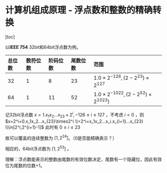 # 计算机组成原理 - 浮点数和整数的精确转换

[toc]

以**IEEE 754** 32bit和64bit浮点数为例。

总位数 | 数符位数 | 阶码位数 | 尾数位数 | 范围
:--- | :--- | :--- | :--- | :---
32 | 1 | 8 | 23 | $1.0\times2^{-126},(2-2^{23})\times2^{127}$
64 | 1 | 11 | 52 | $1.0\times2^{-1022},(2-2^{52})\times2^{1023})$

记32bit浮点数 $x=1.x_1x_2...x_{23}\times2^{i}, -126 \le i \le 127$ ，不考虑 $i<0$ ，则
$x=2^i+0.x_1x_2...x_{23}\times2^i
\\=2^i+x_1x_2...x_i.x_{i+1}...x_{23}
\\\in[2^i,2^{i+1}-1]$
此时有 $0\le i \le 23$

故可以覆盖的连续整数为 $[1,2^{24}]$。（0是否能精确表示？）

相应的，64bit浮点数为 $[1,2^{53}]$ 。

理解：浮点数能表示的整数由尾数的有效位数决定，尾数有一个隐藏位，因此有效位为尾数的位数+1。
